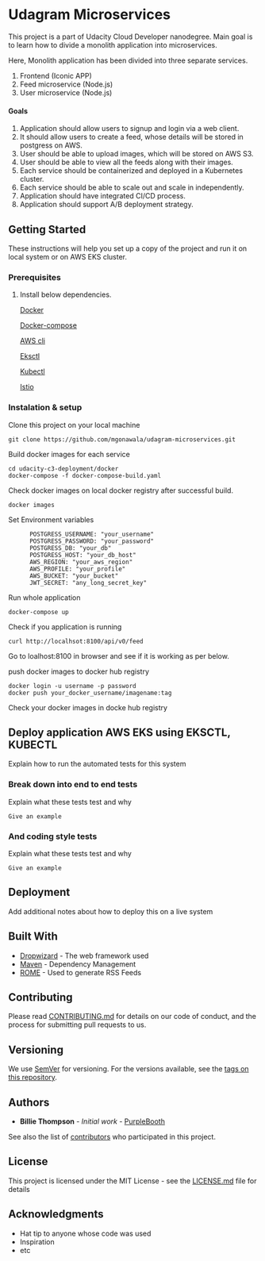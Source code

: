 # Udagram Microservices

This project is a part of Udacity Cloud Developer nanodegree.
Main goal is to learn how to divide a monolith application into microservices.

Here, Monolith application has been divided into three separate services.
1.  Frontend (Iconic APP)
2.  Feed microservice (Node.js)
3.  User microservice (Node.js)

#### Goals

1.  Application should allow users to signup and login via a web client.
2.  It should allow users to create a feed, whose details will be stored in postgress on AWS.
3.  User should be able to upload images, which will be stored on AWS S3.
4.  User should be able to view all the feeds along with their images.
5.  Each service should be containerized and deployed in a Kubernetes cluster.
6.  Each service should be able to scale out and scale in independently.
7.  Application should have integrated CI/CD process.
8.  Application should support A/B deployment strategy.

## Getting Started

These instructions will help you set up a copy of the project and run it on local system or on AWS EKS cluster.

### Prerequisites

1. Install below dependencies.

    [Docker](https://docs.docker.com/get-docker/)
    
    [Docker-compose]()
  
    [AWS cli](https://docs.aws.amazon.com/cli/latest/userguide/cli-chap-install.html)
  
   [Eksctl](https://docs.aws.amazon.com/eks/latest/userguide/getting-started.html)
  
    [Kubectl](https://kubernetes.io/docs/tasks/tools/install-kubectl/)
 
    [Istio]()


### Instalation & setup

Clone this project on your local machine
````
git clone https://github.com/mgonawala/udagram-microservices.git
````

Build docker images for each service
```
cd udacity-c3-deployment/docker
docker-compose -f docker-compose-build.yaml
```

Check docker images on local docker registry after successful build.

````
docker images
````

Set Environment variables

````
      POSTGRESS_USERNAME: "your_username"
      POSTGRESS_PASSWORD: "your_password" 
      POSTGRESS_DB: "your_db" 
      POSTGRESS_HOST: "your_db_host" 
      AWS_REGION: "your_aws_region" 
      AWS_PROFILE: "your_profile" 
      AWS_BUCKET: "your_bucket"
      JWT_SECRET: "any_long_secret_key"
````

Run whole application

````
docker-compose up
````

Check if you application is running

```
curl http://localhsot:8100/api/v0/feed
```

Go to loalhost:8100 in browser and see if it is working as per below.

push docker images to docker hub registry

```
docker login -u username -p password
docker push your_docker_username/imagename:tag
```

Check your docker images in docke hub registry


## Deploy application AWS EKS using EKSCTL, KUBECTL



Explain how to run the automated tests for this system

### Break down into end to end tests

Explain what these tests test and why

```
Give an example
```

### And coding style tests

Explain what these tests test and why

```
Give an example
```

## Deployment

Add additional notes about how to deploy this on a live system

## Built With

* [Dropwizard](http://www.dropwizard.io/1.0.2/docs/) - The web framework used
* [Maven](https://maven.apache.org/) - Dependency Management
* [ROME](https://rometools.github.io/rome/) - Used to generate RSS Feeds

## Contributing

Please read [CONTRIBUTING.md](https://gist.github.com/PurpleBooth/b24679402957c63ec426) for details on our code of conduct, and the process for submitting pull requests to us.

## Versioning

We use [SemVer](http://semver.org/) for versioning. For the versions available, see the [tags on this repository](https://github.com/your/project/tags). 

## Authors

* **Billie Thompson** - *Initial work* - [PurpleBooth](https://github.com/PurpleBooth)

See also the list of [contributors](https://github.com/your/project/contributors) who participated in this project.

## License

This project is licensed under the MIT License - see the [LICENSE.md](LICENSE.md) file for details

## Acknowledgments

* Hat tip to anyone whose code was used
* Inspiration
* etc
